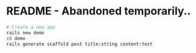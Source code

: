 # README - Abandoned temporarily..

```bash
# Create a new app
rails new demo
cd demo
rails generate scaffold post title:string content:text
```
